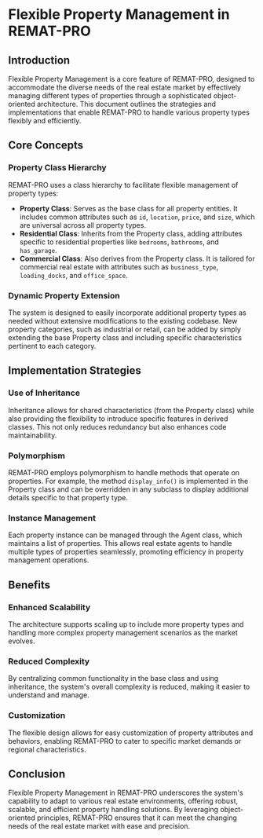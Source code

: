 # Flexible Property Management in REMAT-PRO

## Introduction

Flexible Property Management is a core feature of REMAT-PRO, designed to accommodate the diverse needs of the real estate market by effectively managing different types of properties through a sophisticated object-oriented architecture. This document outlines the strategies and implementations that enable REMAT-PRO to handle various property types flexibly and efficiently.

## Core Concepts

### Property Class Hierarchy

REMAT-PRO uses a class hierarchy to facilitate flexible management of property types:

- **Property Class**: Serves as the base class for all property entities. It includes common attributes such as `id`, `location`, `price`, and `size`, which are universal across all property types.
- **Residential Class**: Inherits from the Property class, adding attributes specific to residential properties like `bedrooms`, `bathrooms`, and `has_garage`.
- **Commercial Class**: Also derives from the Property class. It is tailored for commercial real estate with attributes such as `business_type`, `loading_docks`, and `office_space`.

### Dynamic Property Extension

The system is designed to easily incorporate additional property types as needed without extensive modifications to the existing codebase. New property categories, such as industrial or retail, can be added by simply extending the base Property class and including specific characteristics pertinent to each category.

## Implementation Strategies

### Use of Inheritance

Inheritance allows for shared characteristics (from the Property class) while also providing the flexibility to introduce specific features in derived classes. This not only reduces redundancy but also enhances code maintainability.

### Polymorphism

REMAT-PRO employs polymorphism to handle methods that operate on properties. For example, the method `display_info()` is implemented in the Property class and can be overridden in any subclass to display additional details specific to that property type.

### Instance Management

Each property instance can be managed through the Agent class, which maintains a list of properties. This allows real estate agents to handle multiple types of properties seamlessly, promoting efficiency in property management operations.

## Benefits

### Enhanced Scalability

The architecture supports scaling up to include more property types and handling more complex property management scenarios as the market evolves.

### Reduced Complexity

By centralizing common functionality in the base class and using inheritance, the system's overall complexity is reduced, making it easier to understand and manage.

### Customization

The flexible design allows for easy customization of property attributes and behaviors, enabling REMAT-PRO to cater to specific market demands or regional characteristics.

## Conclusion

Flexible Property Management in REMAT-PRO underscores the system's capability to adapt to various real estate environments, offering robust, scalable, and efficient property handling solutions. By leveraging object-oriented principles, REMAT-PRO ensures that it can meet the changing needs of the real estate market with ease and precision.
